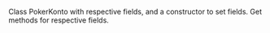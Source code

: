 Class PokerKonto with respective fields, and a constructor to set fields.
Get methods for respective fields.
